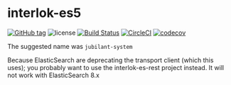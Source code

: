 # interlok-es5 

[![GitHub tag](https://img.shields.io/github/tag/adaptris/interlok-es5.svg)](https://github.com/adaptris/interlok-es5/tags) ![license](https://img.shields.io/github/license/adaptris/interlok-es5.svg) [![Build Status](https://travis-ci.org/adaptris/interlok-es5.svg?branch=develop)](https://travis-ci.org/adaptris/interlok-es5) [![CircleCI](https://circleci.com/gh/adaptris/interlok-es5/tree/develop.svg?style=svg)](https://circleci.com/gh/adaptris/interlok-es5/tree/develop) [![codecov](https://codecov.io/gh/adaptris/interlok-es5/branch/develop/graph/badge.svg)](https://codecov.io/gh/adaptris/interlok-es5)

The suggested name was `jubilant-system`

Because ElasticSearch are deprecating the transport client (which this uses); you probably want to use the interlok-es-rest project instead. It will not work with ElasticSearch 8.x

